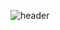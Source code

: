 ![header](https://capsule-render.vercel.app/api?type=cylinder&color=gradient&height=200&section=header&text=Hello&nbsp;I'm&nbsp;SeyoungKim&fontColor=ffffff&fontSize=70&animation=fadeIn&fontAlignY=55)

